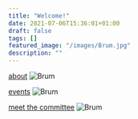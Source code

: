 ```yaml
---
title: "Welcome!"
date: 2021-07-06T15:36:01+01:00
draft: false
tags: []
featured_image: "/images/Brum.jpg"
description: ""
--- 
```


<div class="fl w-third pa2"> 

[about](/about)
![Brum](/images/Brum.jpg)

</div>

<div class="fl w-third pa2">

[events](/events)
![Brum](/images/Brum.jpg)  

</div>

<div class="fl w-third pa2">

[meet the committee]()
![Brum](/images/Brum.jpg)

</div>	
